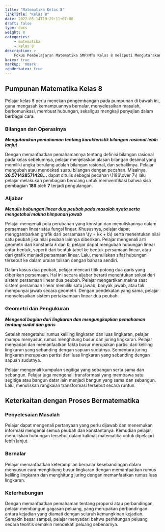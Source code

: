 ```yaml
---
title: "Matematika Kelas 8"
linkTitle: "Kelas 8"
date: 2022-05-14T19:29:11+07:00
draft: false
type: docs
weight: 8
categories:
    - matematika
    - kelas 8
description: >
    Fokus Pembelajaran Matematika SMP/MTs Kelas 8 meliputi Mengutarakan pemahaman tentang karakteristik bilangan rasional lebih lanjut; Menulis hubungan linear dua peubah pada masalah nyata serta mengetahui makna himpunan jawab; Mengenal bagian dari lingkaran dan mengungkapkan pemahaman tentang sudut dan garis.
katex: true
markup: 'mmark'
renderkatex: true
---
```

## Pumpunan Matematika Kelas 8

Pelajar kelas 8 perlu menekan pengembangan pada pumpunan di bawah ini, guna mengasah kemampuannya bernalar, menyelesaikan masalah, berkomunikasi, membuat hubungan, sekaligus mengkaji penyajian dalam berbagai cara.

### Bilangan dan Operasinya
***Mengutarakan pemahaman tentang karakteristik bilangan rasional lebih lanjut***

Dengan memanfaatkan pemahamannya tentang definisi bilangan rasional pada kelas sebelumnya, pelajar menjelaskan alasan bilangan desimal yang memiliki angka berulang adalah bilangan rasional, dan sebaliknya. Pelajar mengubah atau mendekati suatu
bilangan dengan pecahan. Misalnya, **26.571428571428...** dapat ditulis sebagai pecahan \\(186\over 7\\)
lalu pelajar melakukan pembagian berulang untuk memverifikasi bahwa sisa pembagian **186** oleh **7** terjadi pengulangan.
### Aljabar
***Menulis hubungan linear dua peubah pada masalah nyata serta mengetahui makna himpunan jawab***

Pelajar mengenali pola perubahan yang konstan dan menuliskannya dalam persamaan linear atau fungsi linear. Khususnya, pelajar dapat menggambarkan grafik dari persamaan \\(y = kx + b\\) serta menentukan nilai satu peubah jika nilai peubah lainnya diberikan. Pelajar mengenali arti geometri dari konstanta *k* dan *b*, pelajar dapat mengubah hubungan linear antar bentuk, seperti dari bentuk tabel ke bentuk persamaan linear, atau dari grafik menjadi persamaan linear. Lalu, menuliskan sifat hubungan tersebut ke dalam uraian tulisan dengan bahasa sendiri.

Dalam kasus dua peubah, pelajar mencari titik potong dua garis yang diberikan persamaan. Hal ini secara aljabar berarti menentukan solusi dari sistem persamaan linear dua peubah. Pelajar mengartikan makna saat sistem persamaan linear memiliki satu jawab, banyak jawab, atau tak mempunyai jawab secara geometri. Dengan pendekatan yang sama, pelajar menyelesaikan sistem pertaksamaan linear dua peubah.

### Geometri dan Pengukuran
***Mengenal bagian dari lingkaran dan mengungkapkan pemahaman tentang sudut dan garis***

Setelah mengetahui rumus keliling lingkaran dan luas lingkaran, pelajar mampu menyusun rumus menghitung busur dan juring lingkaran. Pelajar menyadari dan memanfaatkan fakta busur merupakan partisi dari keliling lingkaran yang sebanding dengan sapuan sudutnya. Sementara juring lingkaran merupakan partisi dari luas lingkaran yang sebanding dengan sapuan sudutnya.

Pelajar mengenali kumpulan segitiga yang sebangun serta sama dan sebangun. Pelajar juga mengenali transformasi yang membawa satu segitiga atau bangun datar lain menjadi bangun yang sama dan sebangun. Lalu, menuliskan rangkaian transformasi tersebut secara runtun.

## Keterkaitan dengan Proses Bermatematika
### Penyelesaian Masalah
Pelajar dapat mengenali pertanyaan yang perlu dijawab dan menemukan informasi mengenai semua peubah dan konstantanya. Kemudian pelajar menuliskan hubungan tersebut dalam kalimat matematika untuk dipelajari lebih lanjut.
### Bernalar
Pelajar memanfaatkan keterampilan bernalar kesebandingan dalam menyusun cara menghitung busur lingkaran dengan memanfaatkan rumus keliling lingkaran dan menghitung juring dengan memanfaatkan rumus luas lingkaran.
### Keterhubungan
Dengan memanfaatkan pemahaman tentang proporsi atau perbandingan, pelajar membangun gagasan peluang, yang merupakan perbandingan antara kejadian yang diamati dengan seluruh kemungkinan kejadian. Semakin besar sampel, pelajar menyadari bahwa perhitungan peluang secara teoritis semakin mendekati peluang sebenarnya.